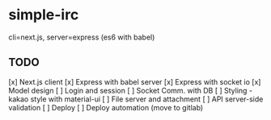 # simple-irc
cli=next.js, server=express (es6 with babel)

TODO
---
[x] Next.js client
[x] Express with babel server
[x] Express with socket io
[x] Model design
[ ] Login and session
[ ] Socket Comm. with DB
[ ] Styling - kakao style with material-ui
[ ] File server and attachment
[ ] API server-side validation
[ ] Deploy
[ ] Deploy automation (move to gitlab)

